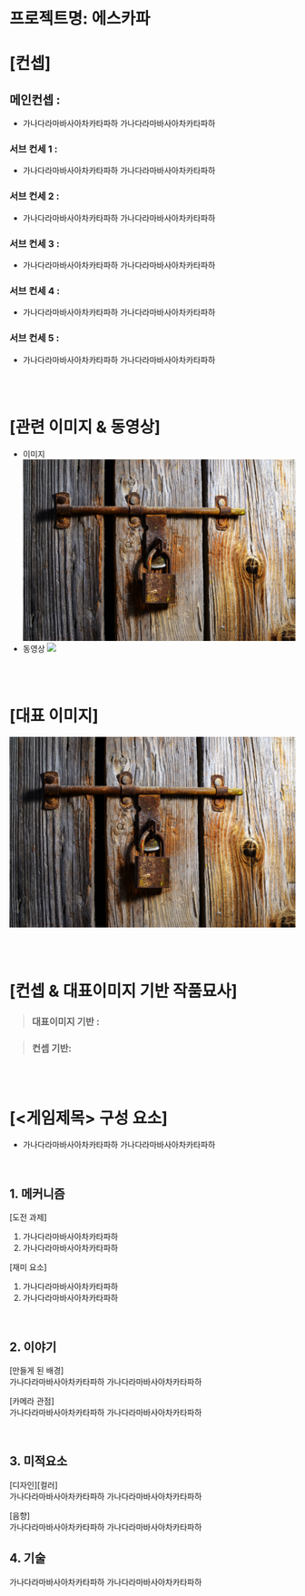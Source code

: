 # 프로젝트명: 에스카파

# [컨셉]

## 메인컨셉 :

- 가나다라마바사아차카타파하 가나다라마바사아차카타파하

### 서브 컨세 1 :

- 가나다라마바사아차카타파하 가나다라마바사아차카타파하

### 서브 컨세 2 :

- 가나다라마바사아차카타파하 가나다라마바사아차카타파하

### 서브 컨세 3 :

- 가나다라마바사아차카타파하 가나다라마바사아차카타파하

### 서브 컨세 4 :

- 가나다라마바사아차카타파하 가나다라마바사아차카타파하

### 서브 컨세 5 :

- 가나다라마바사아차카타파하 가나다라마바사아차카타파하

<br><br>

# [관련 이미지 & 동영상]

- 이미지  
  <img src="./img/pexels-eyeball-602160.jpg">
- 동영상
  [![](./img/그림.png)](https://www.youtube.com/watch?v=5xy4n73WOMM)

<br><br>

# [대표 이미지]

![그림](./img/pexels-eyeball-602160.jpg)

<br><br>

# [컨셉 & 대표이미지 기반 작품묘사]

> ### 대표이미지 기반 :

> ### 컨셉 기반:

<br><br>

# [<게임제목> 구성 요소]

- 가나다라마바사아차카타파하 가나다라마바사아차카타파하

<br>

## 1. 메커니즘

[도전 과제]

1. 가나다라마바사아차카타파하
2. 가나다라마바사아차카타파하

[재미 요소]

1. 가나다라마바사아차카타파하
2. 가나다라마바사아차카타파하

<br>

## 2. 이야기

[만들게 된 배경]  
가나다라마바사아차카타파하 가나다라마바사아차카타파하

[카메라 관점]  
가나다라마바사아차카타파하 가나다라마바사아차카타파하

<br>

## 3. 미적요소

[디자인][컬러]  
가나다라마바사아차카타파하 가나다라마바사아차카타파하

[음향]  
가나다라마바사아차카타파하 가나다라마바사아차카타파하
<br>

## 4. 기술

가나다라마바사아차카타파하 가나다라마바사아차카타파하
